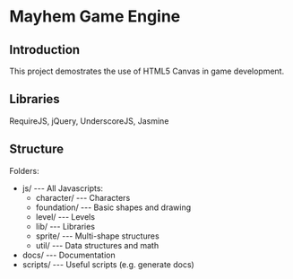 # Mayhem Game Engine

## Introduction
This project demostrates the use of HTML5 Canvas in game development.

## Libraries
RequireJS, jQuery, UnderscoreJS, Jasmine

## Structure
Folders:

* js/ --- All Javascripts:
	* character/ --- Characters
	* foundation/ --- Basic shapes and drawing
	* level/ --- Levels
	* lib/ --- Libraries
	* sprite/ --- Multi-shape structures
	* util/ --- Data structures and math
* docs/ --- Documentation
* scripts/ --- Useful scripts (e.g. generate docs)

